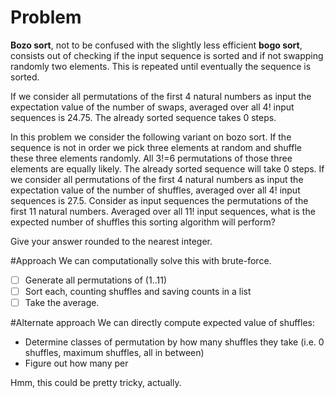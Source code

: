 # Problem
**Bozo sort**, not to be confused with the slightly less efficient **bogo sort**, consists out of checking if the input sequence is sorted and if not swapping randomly two elements. This is repeated until eventually the sequence is sorted.

If we consider all permutations of the first 4 natural numbers as input the expectation value of the number of swaps, averaged over all 4! input sequences is 24.75.
The already sorted sequence takes 0 steps.

In this problem we consider the following variant on bozo sort.
If the sequence is not in order we pick three elements at random and shuffle these three elements randomly.
All 3!=6 permutations of those three elements are equally likely.
The already sorted sequence will take 0 steps.
If we consider all permutations of the first 4 natural numbers as input the expectation value of the number of shuffles, averaged over all 4! input sequences is 27.5.
Consider as input sequences the permutations of the first 11 natural numbers.
Averaged over all 11! input sequences, what is the expected number of shuffles this sorting algorithm will perform?

Give your answer rounded to the nearest integer.

#Approach
We can computationally solve this with brute-force.
- [ ] Generate all permutations of (1..11)
- [ ] Sort each, counting shuffles and saving counts in a list
- [ ] Take the average.

#Alternate approach
We can directly compute expected value of shuffles:
- Determine classes of permutation by how many shuffles they take (i.e. 0 shuffles, maximum shuffles, all in between)
- Figure out how many per

Hmm, this could be pretty tricky, actually.